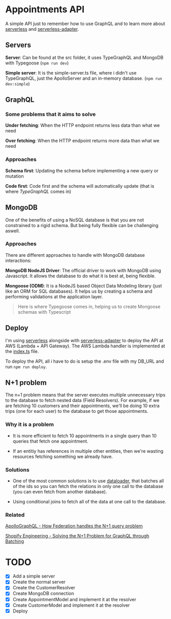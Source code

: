 # Appointments API

A simple API just to remember how to use GraphQL and to learn more about [serverless](https://www.serverless.com/) and [serverless-adapter](https://serverless-adapter.viniciusl.com.br/).

## Servers

**Server**: Can be found at the src folder, it uses TypeGraphQL and MongoDB with Typegoose (`npm run dev`)

**Simple server**: It is the simple-server.ts file, where i didn't use TypeGraphQL, just the ApolloServer and an in-memory database. (`npm run dev:simple`)

## GraphQL

### Some problems that it aims to solve

**Under fetching**: When the HTTP endpoint returns less data than what we need

**Over fetching**: When the HTTP endpoint returns more data than what we need

### Approaches

**Schema first**: Updating the schema before implementing a new query or mutation

**Code first**: Code first and the schema will automatically update (that is where *TypeGraphQL* comes in)

## MongoDB

One of the benefits of using a NoSQL database is that you are not constrained to a rigid schema. But being fully flexible can be challenging aswell.

### Approaches

There are different approaches to handle with MongoDB database interactions:

**MongoDB NodeJS Driver**: The official driver to work with MongoDB using Javascript. It allows the database to do what it is best at, being flexible.

**Mongoose (ODM)**: It is a NodeJS based Object Data Modeling library (just like an ORM for SQL databases). It helps us by creating a schema and performing validations at the application layer.

> Here is where Typegoose comes in, helping us to create Mongoose schemas with Typescript

## Deploy

I'm using [serverless](https://www.serverless.com/) alongside with [serverless-adapter](https://serverless-adapter.viniciusl.com.br/) to deploy the API at AWS (Lambda + API Gateway). The AWS Lambda handler is implemented at the [index.ts](src/index.ts) file.

To deploy the API, all i have to do is setup the .env file with my DB_URL and run `npm run deploy`.

## N+1 problem

The n+1 problem means that the server executes multiple unnecessary trips to the database to fetch nested data (Field Resolvers). For example, if we are fetching 10 customers and their appointments, we'll be doing 10 extra trips (one for each user) to the database to get those appointments.

### Why it is a problem

- It is more efficient to fetch 10 appointments in a single query than 10 queries that fetch one appointment.

- If an entitiy has references in multiple other entities, then we're wasting resources fetching something we already have.

### Solutions

- One of the most common solutions is to use [dataloader](https://github.com/graphql/dataloader), that batches all of the ids so you can fetch the relations in only one call to the database (you can even fetch from another database).

- Using conditional joins to fetch all of the data at one call to the database.

### Related

[ApolloGraphQL - How Federation handles the N+1 query problem](https://www.apollographql.com/docs/technotes/TN0019-federation-n-plus-1/)

[Shopify Engineering - Solving the N+1 Problem for GraphQL through Batching](https://shopify.engineering/solving-the-n-1-problem-for-graphql-through-batching#:~:text=The%20n%2B1%20problem%20means,the%20address%20for%20N%20authors.)

# TODO
- [x] Add a simple server
- [x] Create the normal server
- [x] Create the CustomerResolver
- [x] Create MongoDB connection
- [x] Create AppointmentModel and implement it at the resolver
- [x] Create CustomerModel and implement it at the resolver
- [x] Deploy
